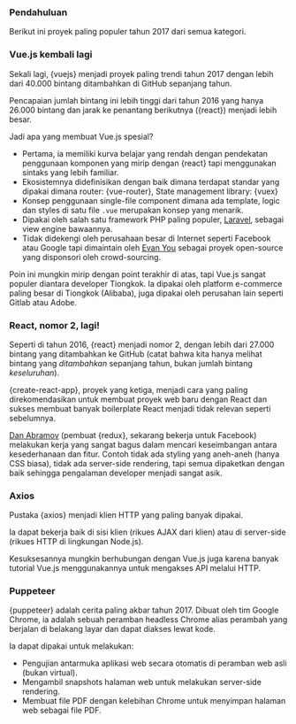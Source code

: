 ### Pendahuluan

Berikut ini proyek paling populer tahun 2017 dari semua kategori. 

### Vue.js kembali lagi

Sekali lagi, {vuejs} menjadi proyek paling trendi tahun 2017 dengan lebih dari 40.000 bintang ditambahkan di GitHub sepanjang tahun. 

Pencapaian jumlah bintang ini lebih tinggi dari tahun 2016 yang hanya 26.000 bintang dan jarak ke penantang berikutnya ({react}) menjadi lebih besar.

Jadi apa yang membuat Vue.js spesial?

* Pertama, ia memiliki kurva belajar yang rendah dengan pendekatan penggunaan komponen yang mirip dengan {react} tapi menggunakan sintaks yang lebih familiar.
* Ekosistemnya didefinisikan dengan baik dimana terdapat standar yang dipakai dimana router: {vue-router}, State management library: {vuex}
* Konsep penggunaan single-file component dimana ada template, logic dan styles di satu file `.vue` merupakan konsep yang menarik.
* Dipakai oleh salah satu framework PHP paling populer, [Laravel](https://laravel.com/), sebagai view engine bawaannya.
* Tidak didekengi oleh perusahaan besar di Internet seperti Facebook atau Google tapi dimaintain oleh [Evan You](https://github.com/yyx990803) sebagai proyek open-source yang disponsori oleh crowd-sourcing.

Poin ini mungkin mirip dengan point terakhir di atas, tapi Vue.js sangat populer diantara developer Tiongkok. Ia dipakai oleh platform e-commerce paling besar di Tiongkok (Alibaba), juga dipakai oleh perusahan lain seperti Gitlab atau Adobe.

### React, nomor 2, lagi!

Seperti di tahun 2016, {react} menjadi nomor 2, dengan lebih dari 27.000 bintang yang ditambahkan ke GitHub (catat bahwa kita hanya melihat bintang yang _ditambahkan_ sepanjang tahun, bukan jumlah bintang _keseluruhan_).

{create-react-app}, proyek yang ketiga, menjadi cara yang paling direkomendasikan untuk membuat proyek web baru dengan React dan sukses membuat banyak boilerplate React menjadi tidak relevan seperti sebelumnya.

[Dan Abramov](https://github.com/gaearon) (pembuat {redux}, sekarang bekerja untuk Facebook) melakukan kerja yang sangat bagus dalam mencari keseimbangan antara kesederhanaan dan fitur. Contoh tidak ada styling yang aneh-aneh (hanya CSS biasa), tidak ada server-side rendering, tapi semua dipaketkan dengan baik sehingga pengalaman developer menjadi sangat asik.

### Axios

Pustaka {axios} menjadi klien HTTP yang paling banyak dipakai.

Ia dapat bekerja baik di sisi klien (rikues AJAX dari klien) atau di server-side (rikues HTTP di lingkungan Node.js).

Kesuksesannya mungkin berhubungan dengan Vue.js juga karena banyak tutorial Vue.js menggunakannya untuk mengakses API melalui HTTP.

### Puppeteer

{puppeteer} adalah cerita paling akbar tahun 2017.
Dibuat oleh tim Google Chrome, ia adalah sebuah peramban headless Chrome alias perambah yang berjalan di belakang layar dan dapat diakses lewat kode.

Ia dapat dipakai untuk melakukan:

* Pengujian antarmuka aplikasi web secara otomatis di peramban web asli (bukan virtual).
* Mengambil snapshots halaman web untuk melakukan server-side rendering.
* Membuat file PDF dengan kelebihan Chrome untuk menyimpan halaman web sebagai file PDF.
